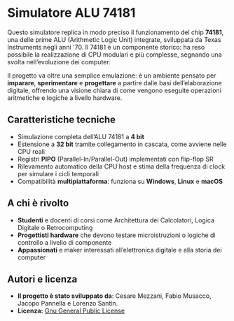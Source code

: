 # Simulatore ALU 74181

Questo simulatore replica in modo preciso il funzionamento del chip **74181**, una delle prime ALU (Arithmetic Logic Unit) integrate, sviluppata da Texas Instruments negli anni '70. Il 74181 è un componente storico: ha reso possibile la realizzazione di CPU modulari e più complesse, segnando una svolta nell’evoluzione dei computer.

Il progetto va oltre una semplice emulazione: è un ambiente pensato per **imparare**, **sperimentare** e **progettare** a partire dalle basi dell’elaborazione digitale, offrendo una visione chiara di come vengono eseguite operazioni aritmetiche e logiche a livello hardware.

## Caratteristiche tecniche

- Simulazione completa dell’ALU 74181 a **4 bit**  
- Estensione a **32 bit** tramite collegamento in cascata, come avviene nelle CPU reali  
- Registri **PIPO** (Parallel-In/Parallel-Out) implementati con flip-flop SR  
- Rilevamento automatico della CPU host e stima della frequenza di clock per simulare i cicli temporali  
- Compatibilità **multipiattaforma**: funziona su **Windows**, **Linux** e **macOS**

## A chi è rivolto

- **Studenti** e docenti di corsi come Architettura dei Calcolatori, Logica Digitale o Retrocomputing  
- **Progettisti hardware** che devono testare microistruzioni o logiche di controllo a livello di componente  
- **Appassionati** e maker interessati all’elettronica digitale e alla storia dei computer

## Autori e licenza

- **Il progetto è stato sviluppato da**: Cesare Mezzani, Fabio Musacco, Jacopo Pannella e Lorenzo Santin.
- **Licenza:** [Gnu General Public License](https://github.com/PANNE008/LOGIC-SIMULATOR_ALU-74181_PANNELLA/blob/main/LICENSE)

